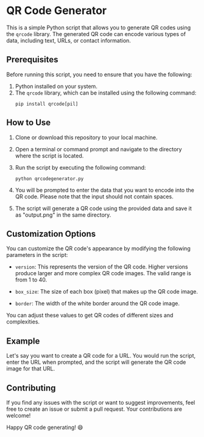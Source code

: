 # QR Code Generator

This is a simple Python script that allows you to generate QR codes using the `qrcode` library. The generated QR code can encode various types of data, including text, URLs, or contact information.

## Prerequisites

Before running this script, you need to ensure that you have the following:

1. Python installed on your system.
2. The `qrcode` library, which can be installed using the following command:
   ```
   pip install qrcode[pil]
   ```

## How to Use

1. Clone or download this repository to your local machine.

2. Open a terminal or command prompt and navigate to the directory where the script is located.

3. Run the script by executing the following command:
   ```
   python qrcodegenerator.py
   ```

4. You will be prompted to enter the data that you want to encode into the QR code. Please note that the input should not contain spaces.

5. The script will generate a QR code using the provided data and save it as "output.png" in the same directory.

## Customization Options

You can customize the QR code's appearance by modifying the following parameters in the script:

- `version`: This represents the version of the QR code. Higher versions produce larger and more complex QR code images. The valid range is from 1 to 40.

- `box_size`: The size of each box (pixel) that makes up the QR code image.

- `border`: The width of the white border around the QR code image.

You can adjust these values to get QR codes of different sizes and complexities.

## Example

Let's say you want to create a QR code for a URL. You would run the script, enter the URL when prompted, and the script will generate the QR code image for that URL.

## Contributing

If you find any issues with the script or want to suggest improvements, feel free to create an issue or submit a pull request. Your contributions are welcome!

Happy QR code generating! 😄
